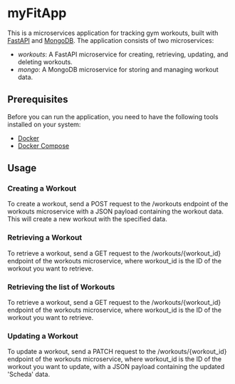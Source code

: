 # myFitApp

This is a microservices application for tracking gym workouts, built with [FastAPI](https://fastapi.tiangolo.com/) and [MongoDB](https://www.mongodb.com/). The application consists of two microservices:

- *workouts*: A FastAPI microservice for creating, retrieving, updating, and deleting workouts.
- *mongo*: A MongoDB microservice for storing and managing workout data.

## Prerequisites

Before you can run the application, you need to have the following tools installed on your system:

- [Docker](https://www.docker.com/)
- [Docker Compose](https://docs.docker.com/compose/)

## Usage

### Creating a Workout

To create a workout, send a POST request to the /workouts endpoint of the workouts microservice with a JSON payload containing the workout data. This will create a new workout with the specified data.

### Retrieving a Workout

To retrieve a workout, send a GET request to the /workouts/{workout_id} endpoint of the workouts microservice, where workout_id is the ID of the workout you want to retrieve.

### Retrieving the list of Workouts

To retrieve a workout, send a GET request to the /workouts/{workout_id} endpoint of the workouts microservice, where workout_id is the ID of the workout you want to retrieve.

### Updating a Workout

To update a workout, send a PATCH request to the /workouts/{workout_id} endpoint of the workouts microservice, where workout_id is the ID of the workout you want to update, with a JSON payload containing the updated 'Scheda' data.


